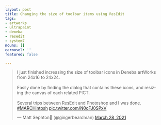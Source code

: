 ```yaml
---
layout: post
title: Changing the size of toolbar items using ResEdit
tags:
- artworks
- ultrapaint
- deneba
- resedit
- system7
nouns: []
carousel: ''
featured: false

---
```

<blockquote class="twitter-tweet"><p lang="en" dir="ltr">I just finished increasing the size of toolbar icons in Deneba artWorks from 24x16 to 24x24.<br><br>Easily done by finding the dialog that contains these icons, and resizing the canvas of each related PICT.<br><br>Several trips between ResEdit and Photoshop and I was done. <a href="https://twitter.com/hashtag/MARCHintosh?src=hash&amp;ref_src=twsrc%5Etfw">#MARCHintosh</a> <a href="https://t.co/N0cFJ0SPxV">pic.twitter.com/N0cFJ0SPxV</a></p>&mdash; Matt Sephton🎴 (@gingerbeardman) <a href="https://twitter.com/gingerbeardman/status/1376195983676170249?ref_src=twsrc%5Etfw">March 28, 2021</a></blockquote> <script async src="https://platform.twitter.com/widgets.js" charset="utf-8"></script>